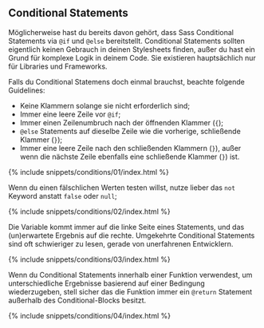 
## Conditional Statements

Möglicherweise hast du bereits davon gehört, dass Sass Conditional Statements via `@if` und `@else` bereitstellt. Conditional Statements sollten eigentlich keinen Gebrauch in deinen Stylesheets finden, außer du hast ein Grund für komplexe Logik in deinem Code. Sie existieren hauptsächlich nur für Libraries und Frameworks.

Falls du Conditional Statemens doch einmal brauchst, beachte folgende Guidelines:

* Keine Klammern solange sie nicht erforderlich sind;
* Immer eine leere Zeile vor `@if`;
* Immer einen Zeilenumbruch nach der öffnenden Klammer (`{`);
* `@else` Statements auf dieselbe Zeile wie die vorherige, schließende Klammer (`}`);
* Immer eine leere Zeile nach den schließenden Klammern (`}`), außer wenn die nächste Zeile ebenfalls eine schließende Klammer (`}`) ist.

{% include snippets/conditions/01/index.html %}

Wenn du einen fälschlichen Werten testen willst, nutze lieber das `not` Keyword anstatt `false` oder `null`;

{% include snippets/conditions/02/index.html %}

Die Variable kommt immer auf die linke Seite eines Statements, und das (un)erwartete Ergebnis auf die rechte. Umgekehrte Conditional Statements sind oft schwieriger zu lesen, gerade von unerfahrenen Entwicklern.

{% include snippets/conditions/03/index.html %}

Wenn du Conditional Statements innerhalb einer Funktion verwendest, um unterschiedliche Ergebnisse basierend auf einer Bedingung wiederzugeben, stell sicher das die Funktion immer ein `@return` Statement außerhalb des Conditional-Blocks besitzt.

{% include snippets/conditions/04/index.html %}
